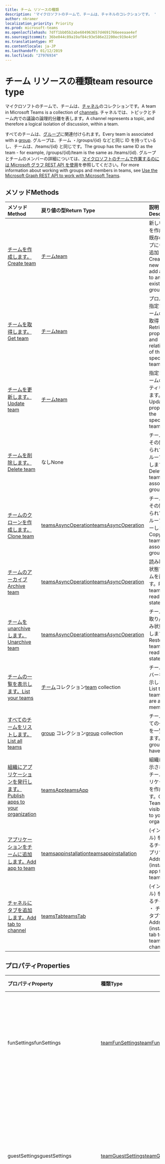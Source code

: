 ```yaml
---
title: チーム リソースの種類
description: 'マイクロソフトのチームで、チームは、チャネルのコレクションです。 '
author: nkramer
localization_priority: Priority
ms.prod: microsoft-teams
ms.openlocfilehash: 7dff1bb05b2abe604963657d4691766eeeaae4ef
ms.sourcegitcommit: 36be044c89a19af84c93e586e22200ec919e4c9f
ms.translationtype: MT
ms.contentlocale: ja-JP
ms.lasthandoff: 01/12/2019
ms.locfileid: "27976934"
---
```

# <a name="team-resource-type"></a><span data-ttu-id="206a7-103">チーム リソースの種類</span><span class="sxs-lookup"><span data-stu-id="206a7-103">team resource type</span></span>



<span data-ttu-id="206a7-104">マイクロソフトのチームで、チームは、[チャネル](channel.md)のコレクションです。</span><span class="sxs-lookup"><span data-stu-id="206a7-104">A team in Microsoft Teams is a collection of [channels](channel.md).</span></span> <span data-ttu-id="206a7-105">チャネルでは、トピックとチーム内での議論の論理的分離を表します。</span><span class="sxs-lookup"><span data-stu-id="206a7-105">A channel represents a topic, and therefore a logical isolation of discussion, within a team.</span></span>

<span data-ttu-id="206a7-106">すべてのチームは、[グループ](../resources/group.md)に関連付けられます。</span><span class="sxs-lookup"><span data-stu-id="206a7-106">Every team is associated with a [group](../resources/group.md).</span></span>
<span data-ttu-id="206a7-107">グループは、チーム ・/groups/{id} などと同じ ID を持っているし、チームは、/teams/{id} と同じです。</span><span class="sxs-lookup"><span data-stu-id="206a7-107">The group has the same ID as the team - for example, /groups/{id}/team is the same as /teams/{id}.</span></span>
<span data-ttu-id="206a7-108">グループとチームのメンバーの詳細については、[マイクロソフトのチームで作業するのには Microsoft グラフ REST API を使用](teams-api-overview.md)を参照してください。</span><span class="sxs-lookup"><span data-stu-id="206a7-108">For more information about working with groups and members in teams, see [Use the Microsoft Graph REST API to work with Microsoft Teams](teams-api-overview.md).</span></span>

## <a name="methods"></a><span data-ttu-id="206a7-109">メソッド</span><span class="sxs-lookup"><span data-stu-id="206a7-109">Methods</span></span>

| <span data-ttu-id="206a7-110">メソッド</span><span class="sxs-lookup"><span data-stu-id="206a7-110">Method</span></span>       | <span data-ttu-id="206a7-111">戻り値の型</span><span class="sxs-lookup"><span data-stu-id="206a7-111">Return Type</span></span>  |<span data-ttu-id="206a7-112">説明</span><span class="sxs-lookup"><span data-stu-id="206a7-112">Description</span></span>|
|:---------------|:--------|:----------|
|[<span data-ttu-id="206a7-113">チームを作成します。</span><span class="sxs-lookup"><span data-stu-id="206a7-113">Create team</span></span>](../api/team-put-teams.md) | [<span data-ttu-id="206a7-114">チーム</span><span class="sxs-lookup"><span data-stu-id="206a7-114">team</span></span>](team.md) | <span data-ttu-id="206a7-115">新しいチームを作成または既存のグループにチームを追加します。</span><span class="sxs-lookup"><span data-stu-id="206a7-115">Create a new team, or add a team to an existing group.</span></span>|
|[<span data-ttu-id="206a7-116">チームを取得します。</span><span class="sxs-lookup"><span data-stu-id="206a7-116">Get team</span></span>](../api/team-get.md) | [<span data-ttu-id="206a7-117">チーム</span><span class="sxs-lookup"><span data-stu-id="206a7-117">team</span></span>](team.md) | <span data-ttu-id="206a7-118">プロパティと指定されたチームの関係を取得します。</span><span class="sxs-lookup"><span data-stu-id="206a7-118">Retrieve the properties and relationships of the specified team.</span></span>|
|[<span data-ttu-id="206a7-119">チームを更新します。</span><span class="sxs-lookup"><span data-stu-id="206a7-119">Update team</span></span>](../api/team-update.md) | [<span data-ttu-id="206a7-120">チーム</span><span class="sxs-lookup"><span data-stu-id="206a7-120">team</span></span>](team.md) |<span data-ttu-id="206a7-121">指定されたチームのプロパティを更新します。</span><span class="sxs-lookup"><span data-stu-id="206a7-121">Update the properties of the specified team.</span></span> |
|[<span data-ttu-id="206a7-122">チームを削除します。</span><span class="sxs-lookup"><span data-stu-id="206a7-122">Delete team</span></span>](/graph/api/group-delete?view=graph-rest-1.0) | <span data-ttu-id="206a7-123">なし</span><span class="sxs-lookup"><span data-stu-id="206a7-123">None</span></span> |<span data-ttu-id="206a7-124">チームおよびその関連付けられているグループを削除します。</span><span class="sxs-lookup"><span data-stu-id="206a7-124">Delete the team and its associated group.</span></span> |
|[<span data-ttu-id="206a7-125">チームのクローンを作成します。</span><span class="sxs-lookup"><span data-stu-id="206a7-125">Clone team</span></span>](../api/team-clone.md) | [<span data-ttu-id="206a7-126">teamsAsyncOperation</span><span class="sxs-lookup"><span data-stu-id="206a7-126">teamsAsyncOperation</span></span>](../resources/teamsasyncoperation.md) |<span data-ttu-id="206a7-127">チームおよびその関連付けられているグループをコピーします。</span><span class="sxs-lookup"><span data-stu-id="206a7-127">Copy the team and its associated group.</span></span> |
|[<span data-ttu-id="206a7-128">チームのアーカイブ</span><span class="sxs-lookup"><span data-stu-id="206a7-128">Archive team</span></span>](../api/team-archive.md) | [<span data-ttu-id="206a7-129">teamsAsyncOperation</span><span class="sxs-lookup"><span data-stu-id="206a7-129">teamsAsyncOperation</span></span>](../resources/teamsasyncoperation.md) |<span data-ttu-id="206a7-130">読み取り専用状態で、チームを配置します。</span><span class="sxs-lookup"><span data-stu-id="206a7-130">Put the team in a read-only state.</span></span> |
|[<span data-ttu-id="206a7-131">チームを unarchive します。</span><span class="sxs-lookup"><span data-stu-id="206a7-131">Unarchive team</span></span>](../api/team-unarchive.md) | [<span data-ttu-id="206a7-132">teamsAsyncOperation</span><span class="sxs-lookup"><span data-stu-id="206a7-132">teamsAsyncOperation</span></span>](../resources/teamsasyncoperation.md) |<span data-ttu-id="206a7-133">チームを読み取り/書き込み状態に復元します。</span><span class="sxs-lookup"><span data-stu-id="206a7-133">Restore the team to a read-write state.</span></span> |
|[<span data-ttu-id="206a7-134">チームの一覧を表示します。</span><span class="sxs-lookup"><span data-stu-id="206a7-134">List your teams</span></span>](../api/user-list-joinedteams.md) | <span data-ttu-id="206a7-135">[チーム](team.md)コレクション</span><span class="sxs-lookup"><span data-stu-id="206a7-135">[team](team.md) collection</span></span> | <span data-ttu-id="206a7-136">チームのメンバーを一覧表示します。</span><span class="sxs-lookup"><span data-stu-id="206a7-136">List the teams you are a member of.</span></span> |
|[<span data-ttu-id="206a7-137">すべてのチームをリストします。</span><span class="sxs-lookup"><span data-stu-id="206a7-137">List all teams</span></span>](/graph/teams-list-all-teams) | <span data-ttu-id="206a7-138">[group](group.md) コレクション</span><span class="sxs-lookup"><span data-stu-id="206a7-138">[group](group.md) collection</span></span> | <span data-ttu-id="206a7-139">チームのすべてのグループを一覧表示します。</span><span class="sxs-lookup"><span data-stu-id="206a7-139">List all groups that have teams.</span></span> |
|[<span data-ttu-id="206a7-140">組織にアプリケーションを発行します。</span><span class="sxs-lookup"><span data-stu-id="206a7-140">Publish apps to your organization</span></span>](../resources/teamsapp.md)| [<span data-ttu-id="206a7-141">teamsApp</span><span class="sxs-lookup"><span data-stu-id="206a7-141">teamsApp</span></span>](../resources/teamsapp.md) | <span data-ttu-id="206a7-142">組織にのみ表示されているチームのアプリケーションを作成します。</span><span class="sxs-lookup"><span data-stu-id="206a7-142">Create Teams apps visible only to your organization.</span></span> |
|[<span data-ttu-id="206a7-143">アプリケーションをチームに追加します。</span><span class="sxs-lookup"><span data-stu-id="206a7-143">Add app to team</span></span>](../api/teamsappinstallation-add.md) | [<span data-ttu-id="206a7-144">teamsappinstallation</span><span class="sxs-lookup"><span data-stu-id="206a7-144">teamsappinstallation</span></span>](teamsappinstallation.md) | <span data-ttu-id="206a7-145">(インストール) を追加するチームにアプリです。</span><span class="sxs-lookup"><span data-stu-id="206a7-145">Adds (installs) an app to a team.</span></span>|
|[<span data-ttu-id="206a7-146">チャネルにタブを追加します。</span><span class="sxs-lookup"><span data-stu-id="206a7-146">Add tab to channel</span></span>](../api/teamstab-add.md) | [<span data-ttu-id="206a7-147">teamsTab</span><span class="sxs-lookup"><span data-stu-id="206a7-147">teamsTab</span></span>](../resources/teamstab.md) | <span data-ttu-id="206a7-148">(インストール) を追加するチャネル ・ チームのタブです。</span><span class="sxs-lookup"><span data-stu-id="206a7-148">Adds (installs) a tab to a team's channel.</span></span>|

## <a name="properties"></a><span data-ttu-id="206a7-149">プロパティ</span><span class="sxs-lookup"><span data-stu-id="206a7-149">Properties</span></span>

| <span data-ttu-id="206a7-150">プロパティ</span><span class="sxs-lookup"><span data-stu-id="206a7-150">Property</span></span> | <span data-ttu-id="206a7-151">種類</span><span class="sxs-lookup"><span data-stu-id="206a7-151">Type</span></span>   | <span data-ttu-id="206a7-152">説明</span><span class="sxs-lookup"><span data-stu-id="206a7-152">Description</span></span> |
|:---------------|:--------|:----------|
|<span data-ttu-id="206a7-153">funSettings</span><span class="sxs-lookup"><span data-stu-id="206a7-153">funSettings</span></span>|[<span data-ttu-id="206a7-154">teamFunSettings</span><span class="sxs-lookup"><span data-stu-id="206a7-154">teamFunSettings</span></span>](teamfunsettings.md) |<span data-ttu-id="206a7-155">Giphy、memes、およびチームのステッカーを構成する設定を使用します。</span><span class="sxs-lookup"><span data-stu-id="206a7-155">Settings to configure use of Giphy, memes, and stickers in the team.</span></span>|
|<span data-ttu-id="206a7-156">guestSettings</span><span class="sxs-lookup"><span data-stu-id="206a7-156">guestSettings</span></span>|[<span data-ttu-id="206a7-157">teamGuestSettings</span><span class="sxs-lookup"><span data-stu-id="206a7-157">teamGuestSettings</span></span>](teamguestsettings.md) |<span data-ttu-id="206a7-158">来園者が作成、更新、またはチーム内のチャンネルを削除するかどうかを構成するのに設定します。</span><span class="sxs-lookup"><span data-stu-id="206a7-158">Settings to configure whether guests can create, update, or delete channels in the team.</span></span>|
|<span data-ttu-id="206a7-159">isArchived</span><span class="sxs-lookup"><span data-stu-id="206a7-159">isArchived</span></span>|<span data-ttu-id="206a7-160">ブール型</span><span class="sxs-lookup"><span data-stu-id="206a7-160">Boolean</span></span>|<span data-ttu-id="206a7-161">このチームが、読み取り専用モードでかどうかです。</span><span class="sxs-lookup"><span data-stu-id="206a7-161">Whether this team is in read-only mode.</span></span> |
|<span data-ttu-id="206a7-162">memberSettings</span><span class="sxs-lookup"><span data-stu-id="206a7-162">memberSettings</span></span>|[<span data-ttu-id="206a7-163">teamMemberSettings</span><span class="sxs-lookup"><span data-stu-id="206a7-163">teamMemberSettings</span></span>](teammembersettings.md) |<span data-ttu-id="206a7-164">など、メンバーが特定のアクションを実行するかどうかを構成する設定は、チャネルを作成し、チームにボットを追加します。</span><span class="sxs-lookup"><span data-stu-id="206a7-164">Settings to configure whether members can perform certain actions, for example, create channels and add bots, in the team.</span></span>|
|<span data-ttu-id="206a7-165">messagingSettings</span><span class="sxs-lookup"><span data-stu-id="206a7-165">messagingSettings</span></span>|[<span data-ttu-id="206a7-166">teamMessagingSettings</span><span class="sxs-lookup"><span data-stu-id="206a7-166">teamMessagingSettings</span></span>](teammessagingsettings.md) |<span data-ttu-id="206a7-167">メッセージングを構成する設定は、チーム内の参照。</span><span class="sxs-lookup"><span data-stu-id="206a7-167">Settings to configure messaging and mentions in the team.</span></span>|
|<span data-ttu-id="206a7-168">webUrl</span><span class="sxs-lookup"><span data-stu-id="206a7-168">webUrl</span></span>|<span data-ttu-id="206a7-169">文字列 (読み取り専用)</span><span class="sxs-lookup"><span data-stu-id="206a7-169">string (readonly)</span></span> | <span data-ttu-id="206a7-170">クライアントの Microsoft のチームにチームに移動するハイパーリンク。</span><span class="sxs-lookup"><span data-stu-id="206a7-170">A hyperlink that will go to the team in the Microsoft Teams client.</span></span> <span data-ttu-id="206a7-171">これは、クライアントの Microsoft のチームにチームを右クリックし、**チームへのリンクを取得する**を選択するときに表示される URL です。</span><span class="sxs-lookup"><span data-stu-id="206a7-171">This is the URL that you get when you right-click a team in the Microsoft Teams client and select **Get link to team**.</span></span> <span data-ttu-id="206a7-172">この URL は、非透過 blob として扱われます、解析されない必要があります。</span><span class="sxs-lookup"><span data-stu-id="206a7-172">This URL should be treated as an opaque blob, and not parsed.</span></span> |

## <a name="relationships"></a><span data-ttu-id="206a7-173">リレーションシップ</span><span class="sxs-lookup"><span data-stu-id="206a7-173">Relationships</span></span>

| <span data-ttu-id="206a7-174">リレーションシップ</span><span class="sxs-lookup"><span data-stu-id="206a7-174">Relationship</span></span> | <span data-ttu-id="206a7-175">型</span><span class="sxs-lookup"><span data-stu-id="206a7-175">Type</span></span>   | <span data-ttu-id="206a7-176">説明</span><span class="sxs-lookup"><span data-stu-id="206a7-176">Description</span></span> |
|:---------------|:--------|:----------|
|<span data-ttu-id="206a7-177">チャンネル</span><span class="sxs-lookup"><span data-stu-id="206a7-177">channels</span></span>|<span data-ttu-id="206a7-178">[チャネル](channel.md)コレクション</span><span class="sxs-lookup"><span data-stu-id="206a7-178">[channel](channel.md) collection</span></span>|<span data-ttu-id="206a7-179">チャンネルとチームに関連付けられているメッセージのコレクションです。</span><span class="sxs-lookup"><span data-stu-id="206a7-179">The collection of channels & messages associated with the team.</span></span>|
|<span data-ttu-id="206a7-180">installedApps</span><span class="sxs-lookup"><span data-stu-id="206a7-180">installedApps</span></span>|<span data-ttu-id="206a7-181">[teamsAppInstallation](teamsappinstallation.md)コレクション</span><span class="sxs-lookup"><span data-stu-id="206a7-181">[teamsAppInstallation](teamsappinstallation.md) collection</span></span>|<span data-ttu-id="206a7-182">このチームにインストールされているアプリケーションです。</span><span class="sxs-lookup"><span data-stu-id="206a7-182">The apps installed in this team.</span></span>|

## <a name="json-representation"></a><span data-ttu-id="206a7-183">JSON 表記</span><span class="sxs-lookup"><span data-stu-id="206a7-183">JSON representation</span></span>

<span data-ttu-id="206a7-184">リソースの JSON 表記を次に示します。</span><span class="sxs-lookup"><span data-stu-id="206a7-184">The following is a JSON representation of the resource.</span></span>

<!-- {
  "blockType": "resource",
  "@odata.type": "microsoft.graph.team",
  "baseType": "microsoft.graph.entity"
}-->

```json
{  
  "guestSettings": {"@odata.type": "microsoft.graph.teamGuestSettings"},
  "memberSettings": {"@odata.type": "microsoft.graph.teamMemberSettings"},
  "messagingSettings": {"@odata.type": "microsoft.graph.teamMessagingSettings"},
  "funSettings": {"@odata.type": "microsoft.graph.teamFunSettings"},
  "isArchived": false,
  "webUrl": "https://...longUrl..."
}

```

<!-- uuid: 8fcb5dbc-d5aa-4681-8e31-b001d5168d79
2015-10-25 14:57:30 UTC -->
<!-- {
  "type": "#page.annotation",
  "description": "team resource",
  "keywords": "",
  "section": "documentation",
  "tocPath": ""
}-->

## <a name="see-also"></a><span data-ttu-id="206a7-185">関連項目</span><span class="sxs-lookup"><span data-stu-id="206a7-185">See Also</span></span>
- [<span data-ttu-id="206a7-186">チームのグループを作成</span><span class="sxs-lookup"><span data-stu-id="206a7-186">Creating a group with a team</span></span>](/graph/teams-create-group-and-team)
- [<span data-ttu-id="206a7-187">チーム Api を使用します。</span><span class="sxs-lookup"><span data-stu-id="206a7-187">Using Teams APIs</span></span>](teams-api-overview.md)
